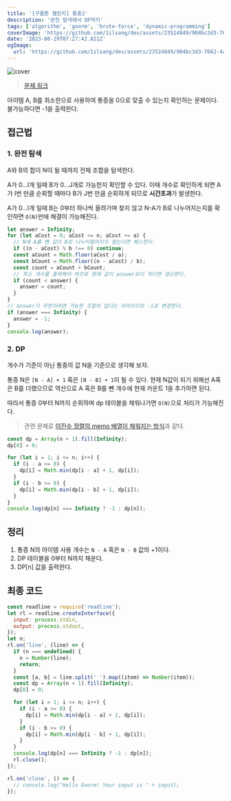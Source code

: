```yaml
---
title: '[구름톤 챌린지] 통증2'
description: '완전 탐색에서 DP까지'
tags: ['algorithm', 'goorm', 'brute-force', 'dynamic-programming']
coverImage: 'https://github.com/1ilsang/dev/assets/23524849/904bc3d3-7662-4a68-add4-e4fb6349ff08'
date: '2023-08-29T07:27:42.821Z'
ogImage:
  url: 'https://github.com/1ilsang/dev/assets/23524849/904bc3d3-7662-4a68-add4-e4fb6349ff08'
---
```


![cover](https://github.com/1ilsang/dev/assets/23524849/e81cf0d5-7344-42da-9989-15bd4a83a533 'cover')

> [문제 링크](https://level.goorm.io/exam/195693/%ED%86%B5%EC%A6%9D-2/quiz/1)

아이템 A, B를 최소한으로 사용하여 통증을 0으로 맞출 수 있는지 확인하는 문제이다. 불가능하다면 -1을 출력한다.

## 접근법

### 1. 완전 탐색

A와 B의 합이 N이 될 때까지 전체 조합을 탐색한다.

A가 0...I개 일때 B가 0...J개로 가능한지 확인할 수 있다. 이때 개수로 확인하게 되면 A가 I번 만큼 순회할 때마다 B가 J번 만큼 순회하게 되므로 **시간초과**가 발생한다.

A가 0...I개 일때 B는 0부터 하나씩 올려가며 찾지 않고 N-A가 B로 나누어지는지를 확인하면 `O(N)`만에 해결이 가능해진다.

```js
let answer = Infinity;
for (let aCost = 0; aCost <= n; aCost += a) {
  // N에 A를 뺀 값이 B로 나누어떨어지지 않는다면 패스한다.
  if ((n - aCost) % b !== 0) continue;
  const aCount = Math.floor(aCost / a);
  const bCount = Math.floor((n - aCost) / b);
  const count = aCount + bCount;
  // 최소 개수를 출력해야 하므로 현재 값이 answer보다 작다면 갱신한다.
  if (count < answer) {
    answer = count;
  }
}
// answer가 무한이라면 가능한 조합이 없다는 의미이므로 -1로 변경한다.
if (answer === Infinity) {
  answer = -1;
}
console.log(answer);
```

### 2. DP

개수가 기준이 아닌 통증의 값 N을 기준으로 생각해 보자.

통증 N은 `[N - A] + 1` 혹은 `[N - B] + 1`이 될 수 있다. 현재 N값이 되기 위해선 A혹은 B를 더했으므로 역산으로 A 혹은 B를 뺀 개수에 현재 카운트 1을 추가하면 된다.

따라서 통증 0부터 N까지 순회하며 dp 테이블을 채워나가면 `O(N)`으로 처리가 가능해진다.

> 관련 문제로 [이진수 정렬의 memo 배열이 채워지는 방식](/posts/algorithm/goorm/195687)과 같다.

```js
const dp = Array(n + 1).fill(Infinity);
dp[0] = 0;

for (let i = 1; i <= n; i++) {
  if (i - a >= 0) {
    dp[i] = Math.min(dp[i - a] + 1, dp[i]);
  }
  if (i - b >= 0) {
    dp[i] = Math.min(dp[i - b] + 1, dp[i]);
  }
}
console.log(dp[n] === Infinity ? -1 : dp[n]);
```

## 정리

1. 통증 N의 아이템 사용 개수는 `N - A` 혹은 `N - B` 값의 +1이다.
2. DP 테이블을 0부터 N까지 채운다.
3. DP[n] 값을 출력한다.

## 최종 코드

```js
const readline = require('readline');
let rl = readline.createInterface({
  input: process.stdin,
  output: process.stdout,
});
let n;
rl.on('line', (line) => {
  if (n === undefined) {
    n = Number(line);
    return;
  }
  const [a, b] = line.split(' ').map((item) => Number(item));
  const dp = Array(n + 1).fill(Infinity);
  dp[0] = 0;

  for (let i = 1; i <= n; i++) {
    if (i - a >= 0) {
      dp[i] = Math.min(dp[i - a] + 1, dp[i]);
    }
    if (i - b >= 0) {
      dp[i] = Math.min(dp[i - b] + 1, dp[i]);
    }
  }
  console.log(dp[n] === Infinity ? -1 : dp[n]);
  rl.close();
});

rl.on('close', () => {
  // console.log("Hello Goorm! Your input is " + input);
});
```
